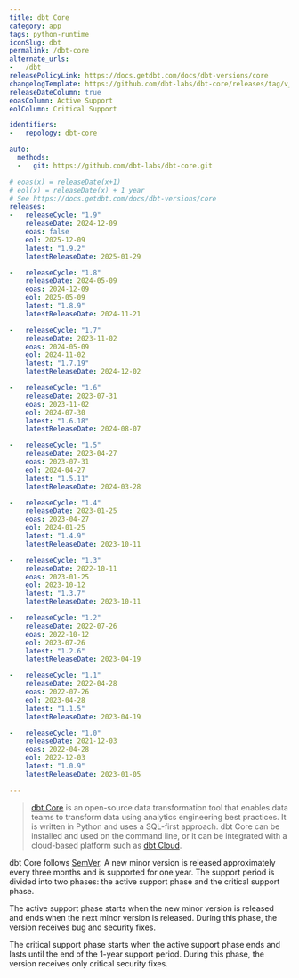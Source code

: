 ```yaml
---
title: dbt Core
category: app
tags: python-runtime
iconSlug: dbt
permalink: /dbt-core
alternate_urls:
-   /dbt
releasePolicyLink: https://docs.getdbt.com/docs/dbt-versions/core
changelogTemplate: https://github.com/dbt-labs/dbt-core/releases/tag/v__LATEST__
releaseDateColumn: true
eoasColumn: Active Support
eolColumn: Critical Support

identifiers:
-   repology: dbt-core

auto:
  methods:
  -   git: https://github.com/dbt-labs/dbt-core.git

# eoas(x) = releaseDate(x+1)
# eol(x) = releaseDate(x) + 1 year
# See https://docs.getdbt.com/docs/dbt-versions/core
releases:
-   releaseCycle: "1.9"
    releaseDate: 2024-12-09
    eoas: false
    eol: 2025-12-09
    latest: "1.9.2"
    latestReleaseDate: 2025-01-29

-   releaseCycle: "1.8"
    releaseDate: 2024-05-09
    eoas: 2024-12-09
    eol: 2025-05-09
    latest: "1.8.9"
    latestReleaseDate: 2024-11-21

-   releaseCycle: "1.7"
    releaseDate: 2023-11-02
    eoas: 2024-05-09
    eol: 2024-11-02
    latest: "1.7.19"
    latestReleaseDate: 2024-12-02

-   releaseCycle: "1.6"
    releaseDate: 2023-07-31
    eoas: 2023-11-02
    eol: 2024-07-30
    latest: "1.6.18"
    latestReleaseDate: 2024-08-07

-   releaseCycle: "1.5"
    releaseDate: 2023-04-27
    eoas: 2023-07-31
    eol: 2024-04-27
    latest: "1.5.11"
    latestReleaseDate: 2024-03-28

-   releaseCycle: "1.4"
    releaseDate: 2023-01-25
    eoas: 2023-04-27
    eol: 2024-01-25
    latest: "1.4.9"
    latestReleaseDate: 2023-10-11

-   releaseCycle: "1.3"
    releaseDate: 2022-10-11
    eoas: 2023-01-25
    eol: 2023-10-12
    latest: "1.3.7"
    latestReleaseDate: 2023-10-11

-   releaseCycle: "1.2"
    releaseDate: 2022-07-26
    eoas: 2022-10-12
    eol: 2023-07-26
    latest: "1.2.6"
    latestReleaseDate: 2023-04-19

-   releaseCycle: "1.1"
    releaseDate: 2022-04-28
    eoas: 2022-07-26
    eol: 2023-04-28
    latest: "1.1.5"
    latestReleaseDate: 2023-04-19

-   releaseCycle: "1.0"
    releaseDate: 2021-12-03
    eoas: 2022-04-28
    eol: 2022-12-03
    latest: "1.0.9"
    latestReleaseDate: 2023-01-05

---
```


> [dbt Core](https://getdbt.com/) is an open-source data transformation tool that enables data
> teams to transform data using analytics engineering best practices. It is written in Python and
> uses a SQL-first approach. dbt Core can be installed and used on the command line, or it can be
> integrated with a cloud-based platform such as [dbt Cloud](https://www.getdbt.com/product/dbt-cloud).

dbt Core follows [SemVer](https://semver.org/). A new minor version is released approximately every
three months and is supported for one year. The support period is divided into two phases: the active
support phase and the critical support phase.

The active support phase starts when the new minor version is released and ends when the next minor
version is released. During this phase, the version receives bug and security fixes.

The critical support phase starts when the active support phase ends and lasts until the end of the
1-year support period. During this phase, the version receives only critical security fixes.
